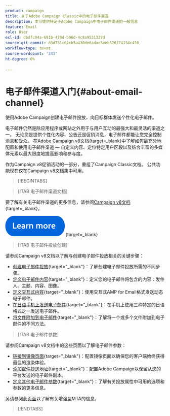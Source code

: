 ```yaml
---
product: campaign
title: 关于Adobe Campaign Classic中的电子邮件渠道
description: 本节提供特定于Adobe Campaign中电子邮件渠道的一般信息
feature: Email
role: User
exl-id: dbdfc04a-691b-470d-b96d-4c8a9531327d
source-git-commit: d3d731c64cb5a430de6adac3aeb326f74134c436
workflow-type: tm+mt
source-wordcount: '343'
ht-degree: 0%

---
```


# 电子邮件渠道入门{#about-email-channel}

使用Adobe Campaign创建电子邮件投放，向目标群体发送个性化电子邮件。

电子邮件仍然是除应用程序或网站之外用于与用户互动的最强大和最灵活的渠道之一。 无论您是提供个性化内容、公告还是促销消息，电子邮件都能让您完全控制消息和受众。 在[Adobe Campaign v8文档](https://experienceleague.adobe.com/zh-hans/docs/campaign/campaign-v8/send/emails/email){target=_blank}中了解如何最充分地配置和使用电子邮件渠道 — 自定义内容、定位特定用户区段以及结合丰富的多媒体元素以最大限度地提高影响和参与度。

作为Campaign v8促销活动的一部分，重组了Campaign Classic文档。 公共功能现在仅在Campaign v8文档集中可用。




>[!BEGINTABS]

>[!TAB 电子邮件渠道文档]

要了解有关电子邮件渠道的更多信息，请参阅[Campaign v8文档](https://experienceleague.adobe.com/zh-hans/docs/campaign/campaign-v8/send/emails/email){target=_blank}。


[![image](../../assets/do-not-localize/learn-more-button.svg)](https://experienceleague.adobe.com/zh-hans/docs/campaign/campaign-v8/send/emails/email){target=_blank}


>[!TAB 电子邮件投放创建]

请参阅Campaign v8文档以了解与创建电子邮件投放相关的关键步骤：

* [创建电子邮件投放](https://experienceleague.adobe.com/docs/campaign/campaign-v8/send/emails/email.html?lang=zh-Hans){target="_blank"}：了解创建电子邮件投放所需的不同步骤。
* [定义电子邮件内容](https://experienceleague.adobe.com/docs/campaign/campaign-v8/send/emails/defining-the-email-content.html?lang=zh-Hans){target="_blank"}：定义您的电子邮件将包含的内容：发件人、主题、内容、图像。
* [定义交互式内容](https://experienceleague.adobe.com/docs/campaign/campaign-v8/send/emails/defining-interactive-content.html?lang=zh-Hans){target="_blank"}：使用交互式AMP for Email格式发送动态电子邮件。
* [在日语手机上发送电子邮件](https://experienceleague.adobe.com/docs/campaign/campaign-v8/send/emails/sending-emails-on-japanese-mobiles.html?lang=zh-Hans){target="_blank"}：在手机上使用三种特定的日语格式之一发送电子邮件。
* [将文件附加到电子邮件](https://experienceleague.adobe.com/docs/campaign/campaign-v8/send/emails/attaching-files.html?lang=zh-Hans){target="_blank"}：了解将一个或多个文件附加到电子邮件的不同方法。


>[!TAB 电子邮件参数]

请参阅Campaign v8文档中的这些页面以了解电子邮件参数：

* [链接到镜像页面](https://experienceleague.adobe.com/docs/campaign/campaign-v8/send/emails/mirror-page.html?lang=zh-Hans){target="_blank"}：配置镜像页面以确保您的客户端始终获得最佳的渲染体验。
* [添加密件抄送地址](https://experienceleague.adobe.com/docs/campaign/campaign-v8/send/emails/email-bcc.html?lang=zh-Hans){target="_blank"}：配置Adobe Campaign以保留从您的平台发送的电子邮件副本。
* [定义其他电子邮件参数](https://experienceleague.adobe.com/docs/campaign/campaign-v8/send/emails/email-parameters.html?lang=zh-Hans){target="_blank"}：了解有关投放属性中可用的选项和参数的更多信息。

另请参阅此[页面](sending-with-enhanced-mta.md)以了解有关增强型MTA的信息。

>[!ENDTABS]





<!--
Adobe Campaign lets you mass deliver personalized electronic messages to a target population.

Before starting sending emails:

* Make sure recipient profiles contain at least an email address.
* Learn more about the Adobe Campaign [Delivery best practices](delivery-best-practices.md).
* Read out these sections to learn more about Deliverability: [Deliverability management in Campaign](about-deliverability.md) and [Deliverability best practices guide](https://experienceleague.adobe.com/docs/deliverability-learn/deliverability-best-practice-guide/introduction.html?lang=zh-Hans).

The key steps to send an email are as follows:

* [Create an email delivery](creating-an-email-delivery.md)
* [Define the target population](steps-defining-the-target-population.md)
* [Define the email content](defining-the-email-content.md)
* [Send the email](sending-messages.md)
* [Monitor the delivery](about-delivery-monitoring.md)

The sections below provide information that is specific to the email channel. For global information on how to create a delivery, refer to [this section](steps-about-delivery-creation-steps.md).
-->